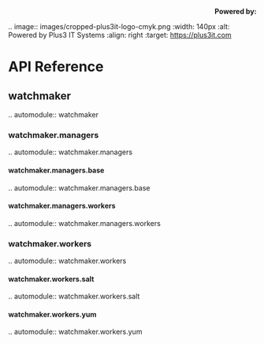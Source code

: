 <p align="right">
<b>Powered by:</b>

.. image:: images/cropped-plus3it-logo-cmyk.png
   :width: 140px
   :alt: Powered by Plus3 IT Systems
   :align: right
   :target: https://plus3it.com
<br>

# API Reference

## watchmaker

.. automodule:: watchmaker

### watchmaker.managers

.. automodule:: watchmaker.managers

#### watchmaker.managers.base

.. automodule:: watchmaker.managers.base

#### watchmaker.managers.workers

.. automodule:: watchmaker.managers.workers

### watchmaker.workers

.. automodule:: watchmaker.workers

#### watchmaker.workers.salt

.. automodule:: watchmaker.workers.salt

#### watchmaker.workers.yum

.. automodule:: watchmaker.workers.yum
